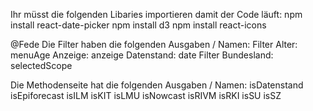 Ihr müsst die folgenden Libaries importieren damit der Code läuft: 
    npm install react-date-picker
    npm install d3
    npm install react-icons

@Fede
Die Filter haben die folgenden Ausgaben / Namen: 
    Filter Alter: menuAge
    Anzeige: anzeige
    Datenstand: date
    Filter Bundesland: selectedScope

Die Methodenseite hat die folgenden Ausgaben / Namen: 
    isDatenstand
    isEpiforecast
    isILM
    isKIT
    isLMU
    isNowcast
    isRIVM
    isRKI
    isSU
    isSZ